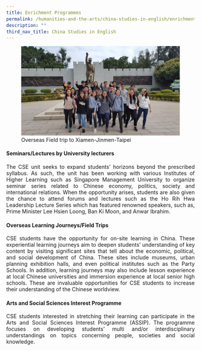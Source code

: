 ```yaml
---
title: Enrichment Programmes
permalink: /humanities-and-the-arts/china-studies-in-english/enrichment-programmes/
description: ""
third_nav_title: China Studies in English
---
```

<div align=justify>
<figure>
<img src="/images/JPJC%20Experience/Curriculum/Humanities%20and%20the%20Arts/China%20Studies%20in%20English/Enrichment%20Programmes/pic1.jpg">
<figcaption>Overseas Field trip to Xiamen-Jinmen-Taipei</figcaption></figure>

<h4>Seminars/Lectures by University lecturers</h4>

<p>
The CSE unit seeks to expand students’ horizons beyond the prescribed syllabus. As such, the unit has been working with various Institutes of Higher Learning such as Singapore Management University to organize seminar series related to Chinese economy, politics, society and international relations. When the opportunity arises, students are also given the chance to attend forums and lectures such as the Ho Rih Hwa Leadership Lecture Series which has featured renowned speakers, such as, Prime Minister Lee Hsien Loong, Ban Ki Moon, and Anwar Ibrahim.</p>
 
<h4>Overseas Learning Journeys/Field Trips</h4>

<p>
CSE students have the opportunity for on-site learning in China. These experiential learning journeys aim to deepen students’ understanding of key content by visiting significant sites that tell about the economic, political, and social development of China. These sites include museums, urban planning exhibition halls, and even political institutes such as the Party Schools. In addition, learning journeys may also include lesson experience at local Chinese universities and immersion experience at local senior high schools. These are invaluable opportunities for CSE students to increase their understanding of the Chinese worldview.</p>
 
<h4>Arts and Social Sciences Interest Programme</h4>

<p>
CSE students interested in stretching their learning can participate in the Arts and Social Sciences Interest Programme (ASSIP). The programme focuses on developing students’ multi and/or interdisciplinary understandings on topics concerning people, societies and social knowledge.</p></div>